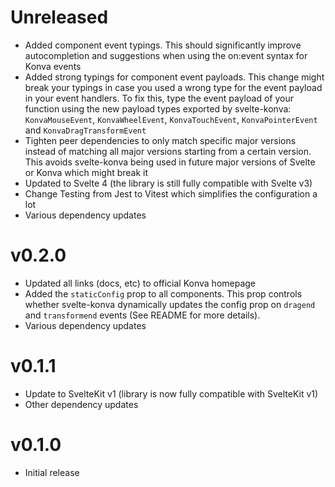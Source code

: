 # Unreleased

- Added component event typings. This should significantly improve autocompletion and suggestions when using the on:event syntax for Konva events
- Added strong typings for component event payloads. This change might break your typings in case you used a wrong type for the event payload in your event handlers. To fix this, type the event payload of your function using the new payload types exported by svelte-konva: `KonvaMouseEvent`, `KonvaWheelEvent`, `KonvaTouchEvent`, `KonvaPointerEvent` and `KonvaDragTransformEvent`
- Tighten peer dependencies to only match specific major versions instead of matching all major versions starting from a certain version. This avoids svelte-konva being used in future major versions of Svelte or Konva which might break it
- Updated to Svelte 4 (the library is still fully compatible with Svelte v3)
- Change Testing from Jest to Vitest which simplifies the configuration a lot
- Various dependency updates

# v0.2.0

- Updated all links (docs, etc) to official Konva homepage
- Added the `staticConfig` prop to all components. This prop controls whether svelte-konva dynamically updates the config prop on `dragend` and `transformend` events (See README for more details).
- Various dependency updates

# v0.1.1

- Update to SvelteKit v1 (library is now fully compatible with SvelteKit v1)
- Other dependency updates

# v0.1.0

- Initial release
